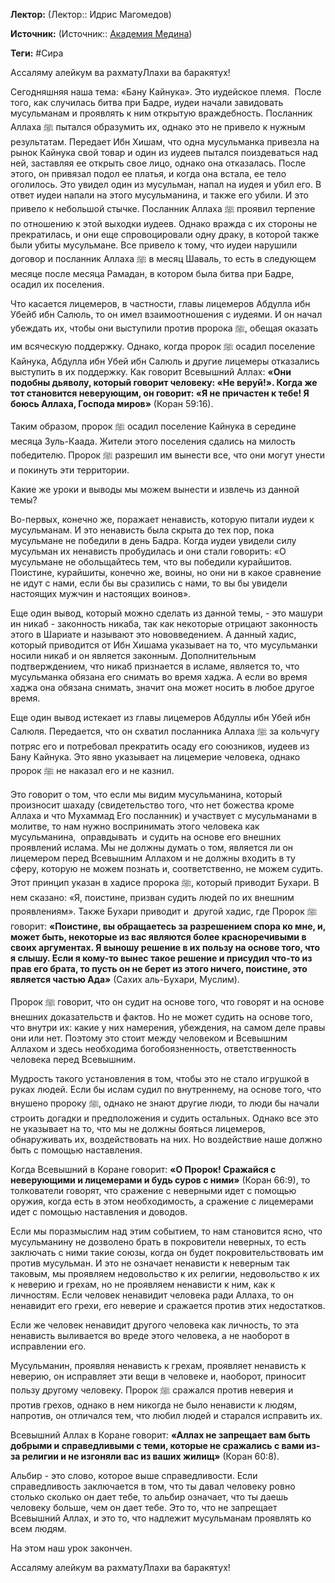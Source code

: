 **Лектор:** (Лектор:: Идрис Магомедов)

**Источник:** (Источник:: [Академия Медина](https://web.medinaschool.org/school/))

**Теги:** #Сира

Ассаляму алейкум ва рахматуЛлахи ва баракятух!


Сегодняшняя наша тема: «Бану Кайнука». Это иудейское племя.  После того, как случилась битва при Бадре, иудеи начали завидовать мусульманам и проявлять к ним открытую враждебность. Посланник Аллаха ﷺ пытался образумить их, однако это не привело к нужным результатам. Передает Ибн Хишам, что одна мусульманка привезла на рынок Кайнука свой товар и один из иудеев пытался поиздеваться над ней, заставляя ее открыть свое лицо, однако она отказалась. После этого, он привязал подол ее платья, и когда она встала, ее тело оголилось. Это увидел один из мусульман, напал на иудея и убил его. В ответ иудеи напали на этого мусульманина, и также его убили. И это привело к небольшой стычке. Посланник Аллаха ﷺ проявил терпение по отношению к этой выходки иудеев. Однако вражда с их стороны не прекратилась, и они еще спровоцировали одну драку, в которой также были убиты мусульмане. Все привело к тому, что иудеи нарушили договор и посланник Аллаха ﷺ в месяц Шаваль, то есть в следующем месяце после месяца Рамадан, в котором была битва при Бадре, осадил их поселения.


Что касается лицемеров, в частности, главы лицемеров Абдулла ибн Убейб ибн Салюль, то он имел взаимоотношения с иудеями. И он начал убеждать их, чтобы они выступили против пророка ﷺ, обещая оказать им всяческую поддержку. Однако, когда пророк ﷺ осадил поселение Кайнука, Абдулла ибн Убей ибн Салюль и другие лицемеры отказались выступить в их поддержку. Как говорит Всевышний Аллах: **«Они подобны дьяволу, который говорит человеку: «Не веруй!». Когда же тот становится неверующим, он говорит: «Я не причастен к тебе! Я боюсь Аллаха, Господа миров»** (Коран 59:16).


Таким образом, пророк ﷺ осадил поселение Кайнука в середине месяца Зуль-Каада. Жители этого поселения сдались на милость победителю. Пророк ﷺ разрешил им вынести все, что они могут унести и покинуть эти территории.


Какие же уроки и выводы мы можем вынести и извлечь из данной темы?


Во-первых, конечно же, поражает ненависть, которую питали иудеи к мусульманам. И это ненависть была скрыта до тех пор, пока мусульмане не победили в день Бадра. Когда иудеи увидели силу мусульман их ненависть пробудилась и они стали говорить: «О мусульмане не обольщайтесь тем, что вы победили курайшитов. Поистине, курайшиты, конечно же, воины, но они ни в какое сравнение не идут с нами, если бы вы сразились с нами, то вы бы увидели настоящих мужчин и настоящих воинов».


Еще один вывод, который можно сделать из данной темы, - это машури ин никаб - законность никаба, так как некоторые отрицают законность этого в Шариате и называют это нововведением. А данный хадис, который приводится от Ибн Хишама указывает на то, что мусульманки носили никаб и он является законным. Дополнительным подтверждением, что никаб признается в исламе, является то, что мусульманка обязана его снимать во время хаджа. А если во время хаджа она обязана снимать, значит она может носить в любое другое время.


Еще один вывод истекает из главы лицемеров Абдуллы ибн Убей ибн Салюля. Передается, что он схватил посланника Аллаха ﷺ за кольчугу потряс его и потребовал прекратить осаду его союзников, иудеев из Бану Кайнука. Это явно указывает на лицемерие человека, однако пророк ﷺ не наказал его и не казнил.


Это говорит о том, что если мы видим мусульманина, который произносит шахаду (свидетельство того, что нет божества кроме Аллаха и что Мухаммад Его посланник) и участвует с мусульманами в молитве, то нам нужно воспринимать этого человека как мусульманина,  оправдывать  и судить на основе его внешних проявлений ислама. Мы не должны думать о том, является ли он лицемером перед Всевышним Аллахом и не должны входить в ту сферу, которую не можем познать и, соответственно, не можем судить. Этот принцип указан в хадисе пророка ﷺ, который приводит Бухари. В нем сказано: «Я, поистине, призван судить людей по их внешним проявлениям». Также Бухари приводит и  другой хадис, где Пророк ﷺ говорит: **«Поистине, вы обращаетесь за разрешением спора ко мне, и, может быть, некоторые из вас являются более красноречивыми в своих аргументах. Я выношу решение в их пользу на основе того, что я слышу. Если я кому-то вынес такое решение и присудил что-то из прав его брата, то пусть он не берет из этого ничего, поистине, это является частью Ада»** (Сахих аль-Бухари, Муслим).


Пророк ﷺ говорит, что он судит на основе того, что говорят и на основе внешних доказательств и фактов. Но не может судить на основе того, что внутри их: какие у них намерения, убеждения, на самом деле правы они или нет. Поэтому это стоит между человеком и Всевышним Аллахом и здесь необходима богобоязненность, ответственность человека перед Всевышним.


Мудрость такого установления в том, чтобы это не стало игрушкой в руках людей. Если бы ислам судил по внутреннему, на основе того, что внушено пророку ﷺ, однако не знают другие люди, то люди бы начали строить догадки и предположения и судить остальных. Однако все это не указывает на то, что мы не должны бояться лицемеров, обнаруживать их, воздействовать на них. Но воздействие наше должно быть с помощью наставления.


Когда Всевышний в Коране говорит: **«О Пророк! Сражайся с неверующими и лицемерами и будь суров с ними»** (Коран 66:9), то толкователи говорят, что сражение с неверными идет с помощью оружия, когда есть в этом необходимость, а сражение с лицемерами идет с помощью наставления и доводов.


Если мы поразмыслим над этим событием, то нам становится ясно, что мусульманину не дозволено брать в покровители неверных, то есть заключать с ними такие союзы, когда он будет покровительствовать им против мусульман. И это не означает ненависти к неверным так таковым, мы проявляем недовольство к их религии, недовольство к их к неверию и грехам, но не проявляем ненависти к ним, как к личностям. Если человек ненавидит человека ради Аллаха, то он ненавидит его грехи, его неверие и сражается против этих недостатков.


Если же человек ненавидит другого человека как личность, то эта ненависть выливается во вреде этого человека, а не наоборот в исправлении его.


Мусульманин, проявляя ненависть к грехам, проявляет ненависть к неверию, он исправляет эти вещи в человеке и, наоборот, приносит пользу другому человеку. Пророк ﷺ сражался против неверия и против грехов, однако в нем никогда не было ненависти к людям, напротив, он отличался тем, что любил людей и старался исправить их.


Всевышний Аллах в Коране говорит: **«Аллах не запрещает вам быть добрыми и справедливыми с теми, которые не сражались с вами из-за религии и не изгоняли вас из ваших жилищ»** (Коран 60:8).


Альбир - это слово, которое выше справедливости. Если справедливость заключается в том, что ты давал человеку ровно столько сколько он дает тебе, то альбир означает, что ты даешь человеку больше, чем он дает тебе. Это то, что не запрещает Всевышний Аллах, и это то, что надлежит мусульманам проявлять ко всем людям.


На этом наш урок закончен.


Ассаляму алейкум ва рахматуЛлахи ва баракятух!

